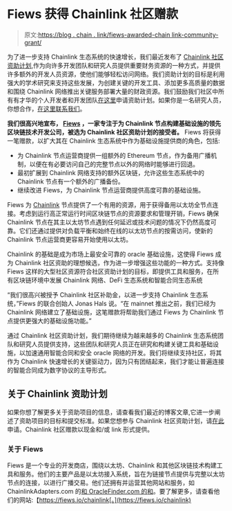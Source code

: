 # Fiews 获得 Chainlink 社区赠款

> 原文:[https://blog . chain . link/fiews-awarded-chain link-community-grant/](https://blog.chain.link/fiews-awarded-chainlink-community-grant/)

为了进一步支持 Chainlink 生态系统的快速增长，我们最近发布了 [Chainlink 社区资助计划](https://blog.chain.link/introducing-the-chainlink-community-grant-program/),作为向许多开发团队和研究人员提供重要财务资源的一种方式，并提供许多额外的开发人员资源，使他们能够轻松访问网络。我们资助计划的目标是利用强大的学术研究来支持这些发展，为创建关键的开发工具、添加更多高质量的数据和围绕 Chainlink 网络推出关键服务部署大量的财政资源。我们鼓励我们社区中所有有才华的个人开发者和开发团队[在这里](https://chainlinkgrants.typeform.com/to/efEbsq)申请资助计划。如果你是一名研究人员，你想合作，[在这里联系我们](/cdn-cgi/l/email-protection#691b0c1a0c081b0a01290a010800070500070205080b1a470a0604)。

**我们很高兴地宣布， [Fiews](https://fiews.io/) ，一家专注于为 Chainlink 节点构建基础设施的领先区块链技术开发公司，被选为 Chainlink 社区资助计划的接受者。** Fiews 将获得一笔赠款，以扩大其在 Chainlink 生态系统中作为基础设施提供商的角色，包括:

*   为 Chainlink 节点运营商提供一组额外的 Ethereum 节点，作为备用广播机制，以便在有必要访问自己的完整节点以外的网络时能够进行回退。
*   最初扩展到 Chainlink 网络支持的额外区块链，允许这些生态系统中的 Chainlink 节点有一个额外的广播备份。
*   继续改进 Fiews，为 Chainlink 节点运营商提供高度可靠的基础设施。

Fiews 为 [Chainlink](https://chain.link/) 节点提供了一个有用的资源，用于获得备用以太坊全节点连接。考虑到运行高正常运行时间区块链节点的资源要求和管理开销，Fiews 确保 Chainlink 节点在其主以太坊节点遇到任何延迟或技术问题的情况下仍然高度可靠。它们还通过提供对负载平衡和始终在线的以太坊节点的按需访问，使新的 Chainlink 节点运营商更容易开始使用以太坊。

Chainlink 的基础是成为市场上最安全可靠的 oracle 基础设施，这使得 Fiews 成为 Chainlink 社区资助的理想候选，作为进一步增强这些功能的一种方式。支持像 Fiews 这样的大型社区资源符合社区资助计划的目标，即提供工具和服务，在所有区块链环境中发展 Chainlink 网络、DeFi 生态系统和智能合同生态系统

“我们很高兴被授予 Chainlink 社区补助金，以进一步支持 Chainlink 生态系统，”Fiews 的联合创始人 Jonas Hals 说。“在 mainnet 推出之前，我们已经为 Chainlink 网络建立了基础设施，这笔赠款将帮助我们通过 Fiews 为 Chainlink 节点提供更强大的基础设施功能。”

通过 Chainlink 社区资助计划，我们期待继续为越来越多的 Chainlink 生态系统团队和研究人员提供支持，这些团队和研究人员正在研究和构建关键工具和基础设施，以加速通用智能合同和安全 oracle 网络的开发。我们将继续支持社区，将其作为 Chainlink 快速增长的关键驱动力，因为只有团结起来，我们才能让普遍连接的智能合同成为数字协议的主导形式。

## 关于 Chainlink 资助计划

如果你想了解更多关于资助项目的信息，请查看我们最近的博客文章,它进一步阐述了资助项目的目标和提交标准。如果您想参与 Chainlink 社区资助计划，请[在此](https://chainlinkgrants.typeform.com/to/efEbsq)申请。Chainlink 社区赠款以现金和/或 link 形式提供。

### 关于 Fiews

Fiews 是一个专业的开发商店，围绕以太坊、Chainlink 和其他区块链技术构建工具和服务。他们的主要产品是以太坊接入系统，旨在为链接节点提供与完整以太坊节点的连接，以进行广播交易。他们还拥有并运营其他网站和服务，如 ChainlinkAdapters.com 的[和 OracleFinder.com 的](https://chainlinkadapters.com/)[和](https://oraclefinder.com/)。要了解更多，请查看他们的网站:【https://fiews.io/chainlink[。](https://fiews.io/chainlink)